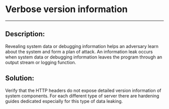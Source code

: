 # Verbose version information
-------

## Description:

Revealing system data or debugging information helps an adversary learn about the system
and form a plan of attack. An information leak occurs when system data or debugging
information leaves the program through an output stream or logging function.


## Solution:

Verify that the HTTP headers do not expose detailed version information of system
components. For each different type of server there are hardening guides dedicated
especially for this type of data leaking.
